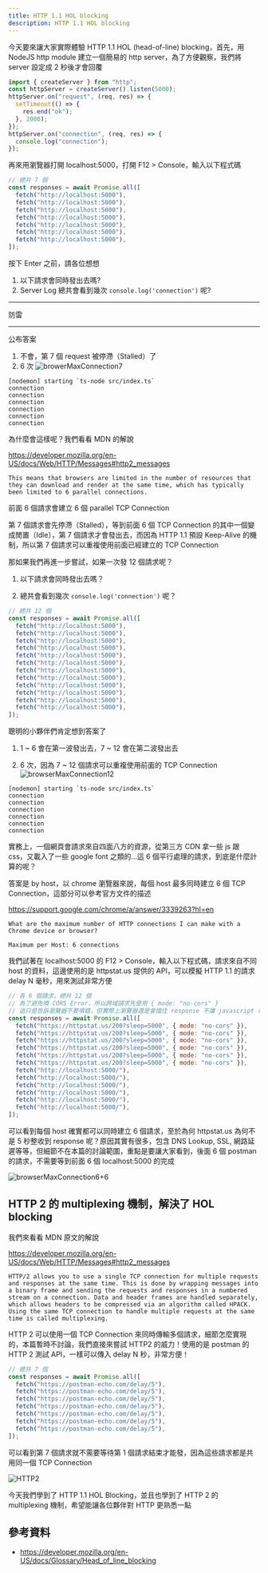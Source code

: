 ```yaml
---
title: HTTP 1.1 HOL blocking
description: HTTP 1.1 HOL blocking
---
```


今天要來讓大家實際體驗 HTTP 1.1 HOL (head-of-line) blocking，首先，用 NodeJS http module 建立一個簡易的 http server，為了方便觀察，我們將 server 設定成 2 秒後才會回覆

```js
import { createServer } from "http";
const httpServer = createServer().listen(5000);
httpServer.on("request", (req, res) => {
  setTimeout(() => {
    res.end("ok");
  }, 2000);
});
httpServer.on("connection", (req, res) => {
  console.log("connection");
});
```

再來用瀏覽器打開 localhost:5000，打開 F12 > Console，輸入以下程式碼

```js
// 總共 7 個
const responses = await Promise.all([
  fetch("http://localhost:5000"),
  fetch("http://localhost:5000"),
  fetch("http://localhost:5000"),
  fetch("http://localhost:5000"),
  fetch("http://localhost:5000"),
  fetch("http://localhost:5000"),
  fetch("http://localhost:5000"),
]);
```

按下 Enter 之前，請各位想想

1. 以下請求會同時發出去嗎?
2. Server Log 總共會看到幾次 `console.log('connection')` 呢?

---

防雷

---

公布答案

1. 不會，第 7 個 request 被停滯（Stalled）了
2. 6 次
   ![browerMaxConnection7](../static/img/browserMaxConnection7.jpg)

```
[nodemon] starting `ts-node src/index.ts`
connection
connection
connection
connection
connection
connection
```

為什麼會這樣呢？我們看看 MDN 的解說

https://developer.mozilla.org/en-US/docs/Web/HTTP/Messages#http2_messages

```
This means that browsers are limited in the number of resources that they can download and render at the same time, which has typically been limited to 6 parallel connections.
```

前面 6 個請求會建立 6 個 parallel TCP Connection

第 7 個請求會先停滯（Stalled），等到前面 6 個 TCP Connection 的其中一個變成閒置（Idle），第 7 個請求才會發出去，而因為 HTTP 1.1 預設 Keep-Alive 的機制，所以第 7 個請求可以重複使用前面已經建立的 TCP Connection

那如果我們再進一步嘗試，如果一次發 12 個請求呢？

1. 以下請求會同時發出去嗎？

2. 總共會看到幾次 `console.log('connection')` 呢？

```js
// 總共 12 個
const responses = await Promise.all([
  fetch("http://localhost:5000"),
  fetch("http://localhost:5000"),
  fetch("http://localhost:5000"),
  fetch("http://localhost:5000"),
  fetch("http://localhost:5000"),
  fetch("http://localhost:5000"),
  fetch("http://localhost:5000"),
  fetch("http://localhost:5000"),
  fetch("http://localhost:5000"),
  fetch("http://localhost:5000"),
  fetch("http://localhost:5000"),
  fetch("http://localhost:5000"),
]);
```

聰明的小夥伴們肯定想到答案了

1. 1 ~ 6 會在第一波發出去，7 ~ 12 會在第二波發出去

2. 6 次，因為 7 ~ 12 個請求可以重複使用前面的 TCP Connection
   ![browserMaxConnection12](../static/img/browserMaxConnection12.jpg)

```
[nodemon] starting `ts-node src/index.ts`
connection
connection
connection
connection
connection
connection
```

實務上，一個網頁會請求來自四面八方的資源，從第三方 CDN 拿一些 js 跟 css，又載入了一些 google font 之類的...這 6 個平行處理的請求，到底是什麼計算的呢？

答案是 by host，以 chrome 瀏覽器來說，每個 host 最多同時建立 6 個 TCP Connection，這部分可以參考官方文件的描述

https://support.google.com/chrome/a/answer/3339263?hl=en

```
What are the maximum number of HTTP connections I can make with a Chrome device or browser?

Maximum per Host: 6 connections
```

我們試著在 localhost:5000 的 F12 > Console，輸入以下程式碼，請求來自不同 host 的資料，這邊使用的是 httpstat.us 提供的 API，可以模擬 HTTP 1.1 的請求 delay N 毫秒，用來測試非常方便

```js
// 各 6 個請求，總共 12 個
// 為了避免噴 CORS Error，所以跨域請求先使用 { mode: "no-cors" }
// 這只是告訴瀏覽器不要噴錯，但實際上瀏覽器還是會擋住 response 不讓 javascript 存取
const responses = await Promise.all([
  fetch("https://httpstat.us/200?sleep=5000", { mode: "no-cors" }),
  fetch("https://httpstat.us/200?sleep=5000", { mode: "no-cors" }),
  fetch("https://httpstat.us/200?sleep=5000", { mode: "no-cors" }),
  fetch("https://httpstat.us/200?sleep=5000", { mode: "no-cors" }),
  fetch("https://httpstat.us/200?sleep=5000", { mode: "no-cors" }),
  fetch("https://httpstat.us/200?sleep=5000", { mode: "no-cors" }),
  fetch("http://localhost:5000/"),
  fetch("http://localhost:5000/"),
  fetch("http://localhost:5000/"),
  fetch("http://localhost:5000/"),
  fetch("http://localhost:5000/"),
  fetch("http://localhost:5000/"),
]);
```

可以看到每個 host 確實都可以同時建立 6 個請求，至於為何 httpstat.us 為何不是 5 秒整收到 response 呢？原因其實有很多，包含 DNS Lookup, SSL, 網路延遲等等，但細節不在本篇的討論範圍，重點是要讓大家看到，後面 6 個 postman 的請求，不需要等到前面 6 個 localhost:5000 的完成

![browserMaxConnection6+6](../static/img/browserMaxConnection6+6.jpg)

## HTTP 2 的 multiplexing 機制，解決了 HOL blocking

我們來看看 MDN 原文的解說

https://developer.mozilla.org/en-US/docs/Web/HTTP/Messages#http2_messages

```
HTTP/2 allows you to use a single TCP connection for multiple requests and responses at the same time. This is done by wrapping messages into a binary frame and sending the requests and responses in a numbered stream on a connection. Data and header frames are handled separately, which allows headers to be compressed via an algorithm called HPACK. Using the same TCP connection to handle multiple requests at the same time is called multiplexing.
```

HTTP 2 可以使用一個 TCP Connection 來同時傳輸多個請求，細節怎麼實現的，本篇暫時不討論，我們直接來嘗試 HTTP2 的威力！使用的是 postman 的 HTTP 2 測試 API，一樣可以傳入 delay N 秒，非常方便！

```js
// 總共 7 個
const responses = await Promise.all([
  fetch("https://postman-echo.com/delay/5"),
  fetch("https://postman-echo.com/delay/5"),
  fetch("https://postman-echo.com/delay/5"),
  fetch("https://postman-echo.com/delay/5"),
  fetch("https://postman-echo.com/delay/5"),
  fetch("https://postman-echo.com/delay/5"),
  fetch("https://postman-echo.com/delay/5"),
]);
```

可以看到第 7 個請求就不需要等待第 1 個請求結束才能發，因為這些請求都是共用同一個 TCP Connection

![HTTP2](../static/img/HTTP2.jpg)

今天我們學到了 HTTP 1.1 HOL Blocking，並且也學到了 HTTP 2 的 multiplexing 機制，希望能讓各位夥伴對 HTTP 更熟悉一點

## 參考資料

- https://developer.mozilla.org/en-US/docs/Glossary/Head_of_line_blocking
